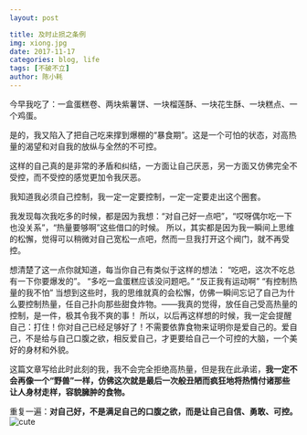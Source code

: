```yaml
---
layout: post

title: 及时止损之条例
img: xiong.jpg 
date: 2017-11-17
categories: blog, life
tags: [不破不立]
author: 陈小耗
---
```



今早我吃了：一盒蛋糕卷、两块紫薯饼、一块榴莲酥、一块花生酥、一块糕点、一个鸡蛋。

是的，我又陷入了把自己吃来撑到爆棚的“暴食期”。这是一个可怕的状态，对高热量的渴望和对自我的放纵与全然的不可控。

这样的自己真的是非常的矛盾和纠结，一方面让自己厌恶，另一方面又仿佛完全不受控，而不受控的感觉更加令我厌恶。

我知道我必须自己控制，我一定一定要控制，一定一定要走出这个圈套。

我发现每次我吃多的时候，都是因为我想：“对自己好一点吧”，“哎呀偶尔吃一下也没关系”，“热量要够啊”这些借口的时候。
所以，其实都是因为我一瞬间上思维的松懈，觉得可以稍微对自己宽松一点吧，然而一旦我打开这个阀门，就不再受控。

想清楚了这一点你就知道，每当你自己有类似于这样的想法：
“吃吧，这次不吃总有一下你要爆发的”。
“多吃一盒蛋糕应该没问题吧。”
“反正我有运动啊”
“有控制热量的我不怕”
当想到这些时，我的思维就真的会松懈，仿佛一瞬间忘记了自己为什么要控制热量，任自己扑向那些甜食炸物。——我真的觉得，放任自己受高热量的控制，是一件，极其令我不爽的事！
所以，以后再这样想的时候，我一定会提醒自己：打住！你对自己已经足够好了！不需要依靠食物来证明你是爱自己的。爱自己，不是给与自己口腹之欲，相反爱自己，才更要给自己一个可控的大脑，一个美好的身材和外貌。

这篇文章写给此时此刻的我，我不会完全拒绝高热量，但是我在此承诺，**我一定不会再像一个“野兽”一样，仿佛这次就是最后一次般丑陋而疯狂地将热情付诸那些让人身材走样，容貌臃肿的食物。**

重复一遍：**对自己好，不是满足自己的口腹之欲，而是让自己自信、勇敢、可控。**
![cute]({{site.baseurl}}/assets/img/bread.jpg)